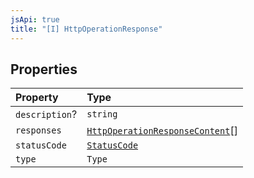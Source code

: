 ```yaml
---
jsApi: true
title: "[I] HttpOperationResponse"
---
```


## Properties

| Property       | Type                                                                          |
| :------------- | :---------------------------------------------------------------------------- |
| `description`? | `string`                                                                      |
| `responses`    | [`HttpOperationResponseContent`](Interface.HttpOperationResponseContent.md)[] |
| `statusCode`   | [`StatusCode`](Type.StatusCode.md)                                            |
| `type`         | `Type`                                                                        |
